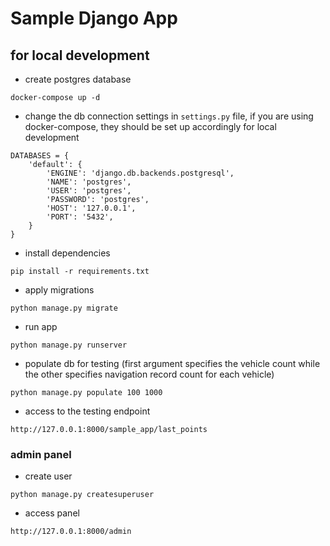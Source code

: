 # Sample Django App

## for local development

* create postgres database
```
docker-compose up -d
```
* change the db connection settings in `settings.py` file, if you are using docker-compose, they should be set up accordingly for local development
```
DATABASES = {
    'default': {
        'ENGINE': 'django.db.backends.postgresql',
        'NAME': 'postgres',
        'USER': 'postgres',
        'PASSWORD': 'postgres',
        'HOST': '127.0.0.1',
        'PORT': '5432',
    }
}
```
* install dependencies
```
pip install -r requirements.txt
```
* apply migrations
```
python manage.py migrate
```
* run app
```
python manage.py runserver
```
* populate db for testing (first argument specifies the vehicle count while the other specifies navigation record count for each vehicle)
```
python manage.py populate 100 1000
```
* access to the testing endpoint
```
http://127.0.0.1:8000/sample_app/last_points
```
### admin panel
* create user
```
python manage.py createsuperuser
```
* access panel
```
http://127.0.0.1:8000/admin
```